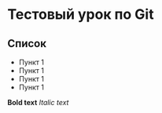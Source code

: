 # Тестовый урок по Git

## Список

- Пункт 1
- Пункт 1
- Пункт 1
- Пункт 1

**Bold text** *Italic text*